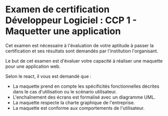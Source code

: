 # Examen de certification Développeur Logiciel : CCP 1 - Maquetter une application

Cet examen est  nécessaire à l'évaluation de votre aptitude à passer la certification et ses résultats sont demandés par l'institution l'organisant.

Le but de cet examen est d'évaluer votre capacité à réaliser une maquette pour une application web. 

Selon le react, il vous est demandé que : 

- La maquette prend en compte les spécificités fonctionnelles décrites dans le cas d'utilisation ou le scénario utilisateur.
- L'enchaînement des écrans est formalisé avec un diagramme UML.
- La maquette respecte la charte graphique de l'entreprise.
- La maquette est conforme aux comportements de l'utilisateur.
